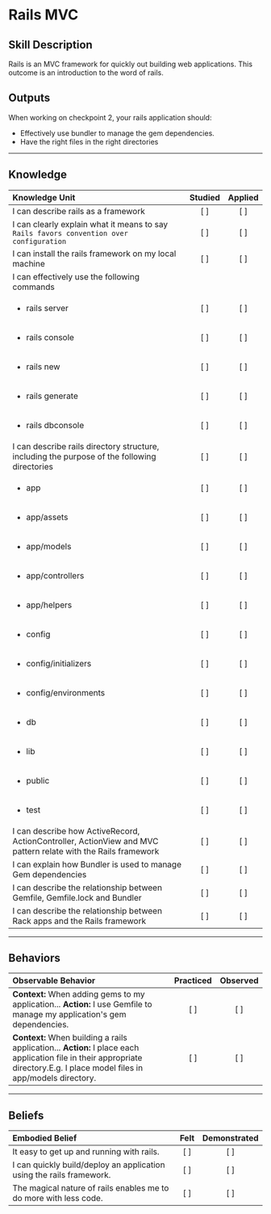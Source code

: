 # Rails MVC

Skill Description
----------
Rails is an MVC framework for quickly out building web applications. This outcome is an introduction to the word of rails.

Outputs
----------
When working on checkpoint 2, your rails application should:
- Effectively use bundler to manage the gem dependencies.
- Have the right files in the right directories


----------
## **Knowledge**


| Knowledge Unit   |      Studied      | Applied |
|:-------------|:------------------:|:--------:|
| I can describe rails as a framework | [ ] | [ ]  |
| I can clearly explain what it means to say `Rails favors convention over configuration` | [ ] | [ ]  |
| I can install the rails framework on my local machine | [ ] | [ ]  |
| I can effectively use the following commands |  |   |
| <ul><li> rails server | [ ] | [ ]  |
| <ul><li> rails console | [ ] | [ ]  |
| <ul><li> rails new | [ ] | [ ]  |
| <ul><li> rails generate | [ ] | [ ]  |
| <ul><li> rails dbconsole | [ ] | [ ]  |
|I can describe rails directory structure, including the purpose of the following directories | [ ] | [ ]  |
| <ul><li> app | [ ] | [ ]  |
| <ul><li> app/assets | [ ] | [ ]  |
| <ul><li> app/models | [ ] | [ ]  |
| <ul><li> app/controllers | [ ] | [ ]  |
| <ul><li> app/helpers | [ ] | [ ]  |
| <ul><li> config | [ ] | [ ]  |
| <ul><li> config/initializers | [ ] | [ ]  |
| <ul><li> config/environments | [ ] | [ ]  |
| <ul><li> db | [ ] | [ ]  |
| <ul><li> lib | [ ] | [ ]  |
| <ul><li> public | [ ] | [ ]  |
| <ul><li> test | [ ] | [ ]  |
| I can describe how ActiveRecord, ActionController, ActionView and MVC pattern relate with the Rails framework | [ ] | [ ]  |
| I can explain how Bundler is used to manage Gem dependencies | [ ] | [ ]  |
| I can describe the relationship between Gemfile, Gemfile.lock and Bundler | [ ] | [ ]  |
| I can describe the relationship between Rack apps and the Rails framework | [ ] | [ ]  |


----------


## **Behaviors**

| Observable Behavior   |      Practiced      | Observed |
|:-------------|:------------------:|:--------:|
| **Context:** When adding gems to my application... **Action:** I use Gemfile to manage my application's gem dependencies. | [ ] | [ ]  |
| **Context:** When building a rails application... **Action:** I place each application file in their appropriate directory.E.g. I place model files in app/models directory.| [ ] | [ ]  |


----------


## **Beliefs**


| Embodied Belief   |      Felt      | Demonstrated |
|:-------------|:------------------:|:--------:|
| It easy to get up and running with rails. | [ ] | [ ]  |
| I can quickly build/deploy an application using the rails framework. | [ ] | [ ]  |
| The magical nature of rails enables me to do more with less code. | [ ] | [ ]  |

